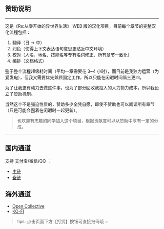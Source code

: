 ## 赞助说明

------


这是《Re:从零开始的异世界生活》 WEB 版的汉化项目，目前每个章节的完整汉化流程包括：

1. 翻译（日 -> 中）
2. 润色（使得上下文表达语句意思更贴近中文环境）
3. 校对（人名、地名、技能名等专有名词修正、所有章节一致化）
4. 编排（文档格式）

鉴于整个流程超级耗时间（平均一章需要花 3~4 小时），而目前是我独力运营（为爱发电），但我又需要优先兼顾固定工作，所以只能在闲暇时间隔三更四。

为了让我更有动力去做这件事，也为了部分回收我投入的人力物力成本，所以我设立了赞助机制。

当然这个不是强迫性质的，赞助多少全凭自愿，即使不赞助也可以阅读所有章节（只是可能会囤着在闲暇时一起更新）。

> 也欢迎有志趣的同学加入这个项目，根据贡献度可以从赞助中享有一定的分成。


------


## 国内通道

支持 支付宝/微信/QQ ：

- [主链](https://exppoc.gitee.io/sponsor/)
- [备链](https://lyy289065406.github.io/sponsor/)


## 海外通道

- [Open Collective](https://opencollective.com/re0-web)
- [KO-FI](https://ko-fi.com/exppoc)


> tips: 点击页面下方【打赏】按钮可直接扫码哦 ~ 
